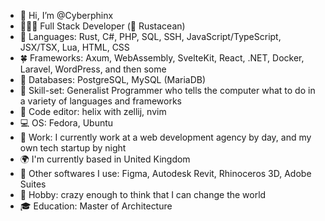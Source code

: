 - 👋 Hi, I’m @Cyberphinx
- 🧛🏽‍♀️ Full Stack Developer (🦀 Rustacean)
- 🌱 Languages: Rust, C#, PHP, SQL, SSH, JavaScript/TypeScript, JSX/TSX, Lua, HTML, CSS
- 🍀 Frameworks: Axum, WebAssembly, SvelteKit, React, .NET, Docker, Laravel, WordPress, and then some
- 🌳 Databases: PostgreSQL, MySQL (MariaDB)
- 🧠 Skill-set: Generalist Programmer who tells the computer what to do in a variety of languages and frameworks
- 📑 Code editor: helix with zellij, nvim
- 💻 OS: Fedora, Ubuntu
- 💼 Work: I currently work at a web development agency by day, and my own tech startup by night
- 🌍 I'm currently based in United Kingdom
- 🔧 Other softwares I use: Figma, Autodesk Revit, Rhinoceros 3D, Adobe Suites
- 🎨 Hobby: crazy enough to think that I can change the world
- 🎓 Education: Master of Architecture

<!---
Cyberphinx/Cyberphinx is a ✨ special ✨ repository because its `README.md` (this file) appears on your GitHub profile.
You can click the Preview link to take a look at your changes.
--->
